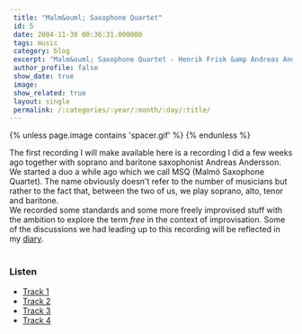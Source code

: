 ```yaml
---
 title: "Malm&ouml; Saxophone Quartet"
 id: 5
 date: 2004-11-30 00:36:31.000000
 tags: music
 category: blog
 excerpt: "Malm&ouml; Saxophone Quartet - Henrik Frisk &amp Andreas Andersson saxophones..."
 author_profile: false
 show_date: true
 image: 
 show_related: true
 layout: single
 permalink: /:categories/:year/:month/:day/:title/
---
```

{% unless page.image contains 'spacer.gif' %}
{% endunless %}

The first recording I will make available here is a recording I did a few weeks ago together with soprano and baritone saxophonist Andreas Andersson. We started a duo a while ago which we call MSQ (Malm&ouml; Saxophone Quartet). The name obviously doesn't refer to the number of musicians but rather to the fact that, between the two of us, we play soprano, alto, tenor and baritone. <br />We recorded some standards and some more freely improvised stuff with the ambition to explore the term <cite>free</cite> in the context of improvisation. Some of the discussions we had leading up to this recording will be reflected in my <a href="http://www.henrikfrisk.com/diary/">diary</a>.
<br/>
<br />
<h3>Listen</h3>
<ul>
<li><a href="http://www.henrikfrisk.com/music/media/msq1.smi">Track 1</a></li><li><a href="http://www.henrikfrisk.com/music/media/msq2.smi">Track 2</a></li><li><a href="http://www.henrikfrisk.com/music/media/msq3.smi">Track 3</a></li><li><a href="http://www.henrikfrisk.com/music/media/msq4.smi">Track 4</a></li></ul>
